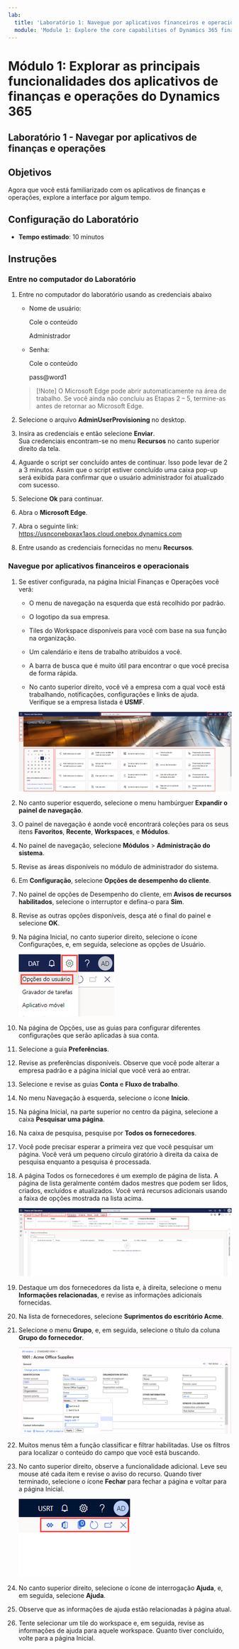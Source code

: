 ```yaml
---
lab:
  title: 'Laboratório 1: Navegue por aplicativos financeiros e operacionais'
  module: 'Module 1: Explore the core capabilities of Dynamics 365 finance and operations apps'
---
```


# <a name="module-1-explore-the-core-capabilities-of-dynamics-365-finance-and-operations-apps"></a>Módulo 1: Explorar as principais funcionalidades dos aplicativos de finanças e operações do Dynamics 365

## <a name="lab-1---navigate-finance-and-operations-apps"></a>Laboratório 1 - Navegar por aplicativos de finanças e operações

## <a name="objectives"></a>Objetivos

Agora que você está familiarizado com os aplicativos de finanças e operações, explore a interface por algum tempo.

## <a name="lab-setup"></a>Configuração do Laboratório

- **Tempo estimado**: 10 minutos

## <a name="instructions"></a>Instruções

### <a name="sign-in-to-the-lab-computer"></a>Entre no computador do Laboratório

1. Entre no computador do laboratório usando as credenciais abaixo

    - Nome de usuário:

        Cole o conteúdo

        Administrador

    - Senha:

        Cole o conteúdo

        pass@word1

    >[!Note] O Microsoft Edge pode abrir automaticamente na área de trabalho. Se você ainda não concluiu as Etapas 2 – 5, termine-as antes de retornar ao Microsoft Edge.

1. Selecione o arquivo **AdminUserProvisioning** no desktop.

1. Insira as credenciais e então selecione **Enviar**.  
Sua credenciais encontram-se no menu **Recursos** no canto superior direito da tela.

1. Aguarde o script ser concluído antes de continuar. Isso pode levar de 2 a 3 minutos. Assim que o script estiver concluído uma caixa pop-up será exibida para confirmar que o usuário administrador foi atualizado com sucesso.

1. Selecione **Ok** para continuar.

1. Abra o **Microsoft Edge**.

1. Abra o seguinte link: <https://usnconeboxax1aos.cloud.onebox.dynamics.com>

1. Entre usando as credenciais fornecidas no menu **Recursos**.

### <a name="navigate-finance-and-operations-apps"></a>Navegue por aplicativos financeiros e operacionais
1. Se estiver configurada, na página Inicial Finanças e Operações  você verá:

    - O menu de navegação na esquerda que está recolhido por padrão.

    - O logotipo da sua empresa.

    - Tiles do Workspace disponíveis para você com base na sua função na organização.

    - Um calendário e itens de trabalho atribuídos a você.

    - A barra de busca que é muito útil para encontrar o que você precisa de forma rápida.

    - No canto superior direito, você vê a empresa com a qual você está trabalhando, notificações, configurações e links de ajuda.  
    Verifique se a empresa listada é **USMF**.

    ![Página Inicial da dynamics 365 Finance e Operations com áreas destacadas.](./media/m1-common-home-page.png)

1. No canto superior esquerdo, selecione o menu hambúrguer **Expandir o painel de navegação**.

1. O painel de navegação é aonde você encontrará coleções para os seus itens **Favoritos**, **Recente**, **Workspaces**, e **Módulos**.

1. No painel de navegação, selecione **Módulos** > **Administração do sistema**.

1. Revise as áreas disponíveis no módulo de administrador do sistema.

1. Em **Configuração**, selecione **Opções de desempenho do cliente**.

1. No painel de opções de Desempenho do cliente, em **Avisos de recursos habilitados**, selecione o interruptor e defina-o para **Sim**.

1. Revise as outras opções disponíveis, desça até o final do painel e selecione **OK**.

1. Na página Inicial, no canto superior direito, selecione o ícone Configurações, e, em seguida, selecione as opções de Usuário.

    ![Captura de tela mostrando o ícone de Configurações e lista suspensa de opções de Usuário](./media/m1-common-settings-user-settings.png)

1. Na página de Opções, use as guias para configurar diferentes configurações que serão aplicadas à sua conta.

1. Selecione a guia **Preferências**.

1. Revise as preferências disponíveis. Observe que você pode alterar a empresa padrão e a página inicial que você verá ao entrar.

1. Selecione e revise as guias **Conta** e **Fluxo de trabalho**.

1. No menu Navegação à esquerda, selecione o ícone **Início**.

1. Na página Inicial, na parte superior no centro da página, selecione a caixa **Pesquisar uma página**.

1. Na caixa de pesquisa, pesquise por **Todos os fornecedores**.

1. Você pode precisar esperar a primeira vez que você pesquisar um página. Você verá um pequeno círculo giratório à direita da caixa de pesquisa enquanto a pesquisa é processada.

1. A página Todos os fornecedores é um exemplo de página de lista. A página de lista geralmente contém dados mestres que podem ser lidos, criados, excluídos e atualizados. Você verá recursos adicionais usando a faixa de opções mostrada na lista acima.

    ![A lista de todos os fornecedores com os recursos do menu destacados](./media/m1-common-all-vendor-list-page.png)

1. Destaque um dos fornecedores da lista e, à direita, selecione o menu **Informações relacionadas**, e revise as informações adicionais fornecidas.

1. Na lista de fornecedores, selecione **Suprimentos do escritório Acme**.

1. Selecione o menu **Grupo**, e, em seguida, selecione o título da coluna **Grupo do fornecedor**.

    ![Uma captura de tela da coluna do grupo do fornecedor para Suprimentos do escritório Acme.](./media/m1-common-vendor-group-menu-24493345.png)

1. Muitos menus têm a função classificar e filtrar habilitadas. Use os filtros para localizar o conteúdo do campo que você está buscando.

1. No canto superior direito, observe a funcionalidade adicional. Leve seu mouse até cada item e revise o aviso do recurso. Quando tiver terminado, selecione o ícone **Fechar** para fechar a página e voltar para a página Inicial.

    ![Menu de lista da página do canto superior direito mostrando recursos adicionais para conectar Power Apps, aplicativos do Office, botões atualizar página, abrir em nova janela e botões](./media/m1-common-list-page-additional-features-menu.png)

1. No canto superior direito, selecione o ícone de interrogação **Ajuda**, e, em seguida, selecione **Ajuda**.

1. Observe que as informações de ajuda estão relacionadas à página atual.

1. Tente selecionar um tile do workspace e, em seguida, revise as informações de ajuda para aquele workspace. Quanto tiver concluído, volte para a página Inicial.
